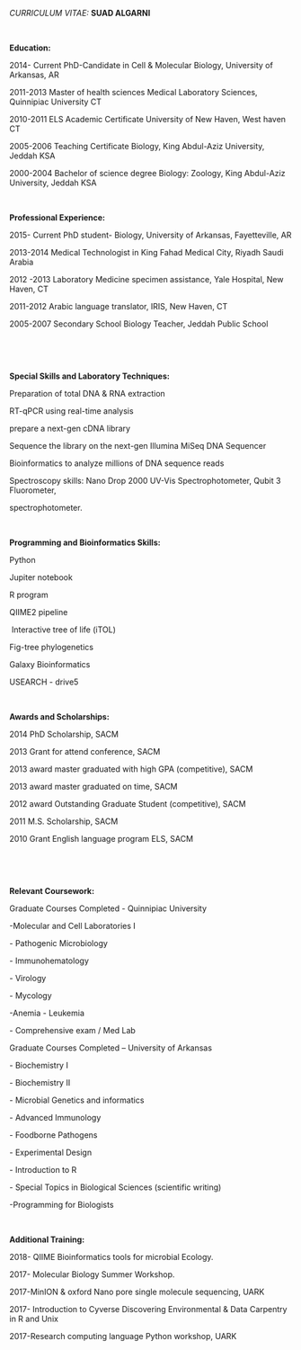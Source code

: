 *CURRICULUM VITAE:* **SUAD ALGARNI**

 

**Education:**

2014- Current PhD-Candidate in Cell & Molecular Biology, University of Arkansas,
AR

2011-2013 Master of health sciences Medical Laboratory Sciences, Quinnipiac
University CT

2010-2011 ELS Academic Certificate University of New Haven, West haven CT

2005-2006 Teaching Certificate Biology, King Abdul-Aziz University, Jeddah KSA

2000-2004 Bachelor of science degree Biology: Zoology, King Abdul-Aziz
University, Jeddah KSA

 

**Professional Experience:**

2015- Current PhD student- Biology, University of Arkansas, Fayetteville, AR

2013-2014 Medical Technologist in King Fahad Medical City, Riyadh Saudi Arabia

2012 -2013 Laboratory Medicine specimen assistance, Yale Hospital, New Haven, CT

2011-2012 Arabic language translator, IRIS, New Haven, CT

2005-2007 Secondary School Biology Teacher, Jeddah Public School

 

 

**Special Skills and Laboratory Techniques:**

Preparation of total DNA & RNA extraction

RT-qPCR using real-time analysis

prepare a next-gen cDNA library

Sequence the library on the next-gen Illumina MiSeq DNA Sequencer

Bioinformatics to analyze millions of DNA sequence reads

Spectroscopy skills: Nano Drop 2000 UV-Vis Spectrophotometer, Qubit 3
Fluorometer,

spectrophotometer.

 

**Programming and Bioinformatics Skills:**

Python

Jupiter notebook

R program

QIIME2 pipeline

 Interactive tree of life (iTOL)

Fig-tree phylogenetics

Galaxy Bioinformatics

USEARCH - drive5

 

**Awards and Scholarships:**

2014 PhD Scholarship, SACM

2013 Grant for attend conference, SACM

2013 award master graduated with high GPA (competitive), SACM

2013 award master graduated on time, SACM

2012 award Outstanding Graduate Student (competitive), SACM

2011 M.S. Scholarship, SACM

2010 Grant English language program ELS, SACM

 

 

**Relevant Coursework:**

Graduate Courses Completed - Quinnipiac University

\-Molecular and Cell Laboratories I                                          

\- Pathogenic
Microbiology                                                           

\- Immunohematology                       
                                            

\-
Virology                                                                                     

\-
Mycology                                                                                

\-Anemia - Leukemia

\- Comprehensive exam / Med Lab

Graduate Courses Completed – University of Arkansas

\- Biochemistry I

\- Biochemistry II

\- Microbial Genetics and informatics

\- Advanced Immunology

\- Foodborne Pathogens

\- Experimental Design

\- Introduction to R

\- Special Topics in Biological Sciences (scientific writing)

\-Programming for Biologists

 

**Additional Training:**

2018- QIIME Bioinformatics tools for microbial Ecology.

2017- Molecular Biology Summer Workshop.

2017-MinION & oxford Nano pore single molecule sequencing, UARK

2017- Introduction to Cyverse Discovering Environmental & Data Carpentry in R
and Unix

2017-Research computing language Python workshop, UARK

 

 

 

 

 

 

 
